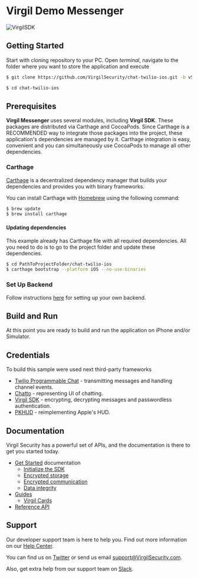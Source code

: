 # Virgil Demo Messenger

![VirgilSDK](https://cloud.githubusercontent.com/assets/6513916/19643783/bfbf78be-99f4-11e6-8d5a-a43394f2b9b2.png)

## Getting Started

Start with cloning repository to your PC. Open *terminal*, navigate to the folder where you want to store the application and execute
```bash
$ git clone https://github.com/VirgilSecurity/chat-twilio-ios.git -b v5

$ cd chat-twilio-ios
```

## Prerequisites
**Virgil Messenger** uses several modules, including **Virgil SDK**. These packages are distributed via Carthage and CocoaPods. Since Carthage is a RECOMMENDED way to integrate those packages into the project, these application's dependencies are managed by it. Carthage integration is easy, convenient and you can simultaneously use CocoaPods to manage all other dependencies.

### Carthage

[Carthage](https://github.com/Carthage/Carthage) is a decentralized dependency manager that builds your dependencies and provides you with binary frameworks.

You can install Carthage with [Homebrew](http://brew.sh/) using the following command:

```bash
$ brew update
$ brew install carthage
```

#### Updating dependencies
This example already has Carthage file with all required dependencies. All you need to do is to go to the project folder and update these dependencies.

```bash 
$ cd PathToProjectFolder/chat-twilio-ios
$ carthage bootstrap --platform iOS --no-use-binaries
```

### Set Up Backend
Follow instructions [here](https://github.com/VirgilSecurity/demo-twilio-chat-js/tree/master) for setting up your own backend.

## Build and Run
At this point you are ready to build and run the application on iPhone and/or Simulator.

## Credentials

To build this sample were used next third-party frameworks

* [Twilio Programmable Chat](https://www.twilio.com/chat) - transmitting messages and handling channel events.
* [Chatto](https://github.com/badoo/Chatto) - representing UI of chatting. 
* [Virgil SDK](https://github.com/VirgilSecurity/virgil-sdk-x) - encrypting, decrypting messages and passwordless authentication.
* [PKHUD](https://github.com/pkluz/PKHUD) - reimplementing Apple's HUD.

## Documentation

Virgil Security has a powerful set of APIs, and the documentation is there to get you started today.

* [Get Started][_getstarted_root] documentation
  * [Initialize the SDK][_guide_initialization]
  * [Encrypted storage][_getstarted_storage]
  * [Encrypted communication][_getstarted_encryption]
  * [Data integrity][_getstarted_data_integrity]
* [Guides][_guides]
  * [Virgil Cards][_guide_virgil_cards]
* [Reference API][_reference_api]

## Support

Our developer support team is here to help you. Find out more information on our [Help Center](https://help.virgilsecurity.com/).

You can find us on [Twitter](https://twitter.com/VirgilSecurity) or send us email support@VirgilSecurity.com.

Also, get extra help from our support team on [Slack](https://virgilsecurity.com/join-community).

[_getstarted_root]: https://developer.virgilsecurity.com/docs/swift/get-started
[_getstarted_encryption]: https://developer.virgilsecurity.com/docs/swift/get-started/encrypted-communication
[_getstarted_storage]: https://developer.virgilsecurity.com/docs/swift/get-started/encrypted-storage
[_getstarted_data_integrity]: https://developer.virgilsecurity.com/docs/swift/get-started/data-integrity
[_guides]: https://developer.virgilsecurity.com/docs/swift/guides
[_guide_initialization]: https://developer.virgilsecurity.com/docs/swift/how-to/setup/v5/install-sdk
[_guide_virgil_cards]: https://developer.virgilsecurity.com/docs/swift/how-to/public-key-management/v5/create-card
[_guide_virgil_keys]: https://developer.virgilsecurity.com/docs/swift/how-to/public-key-management/v5/create-card
[_guide_encryption]: https://developer.virgilsecurity.com/docs/swift/how-to/public-key-management/v5/use-card-for-crypto-operation
[_reference_api]: https://developer.virgilsecurity.com/docs/api-reference
